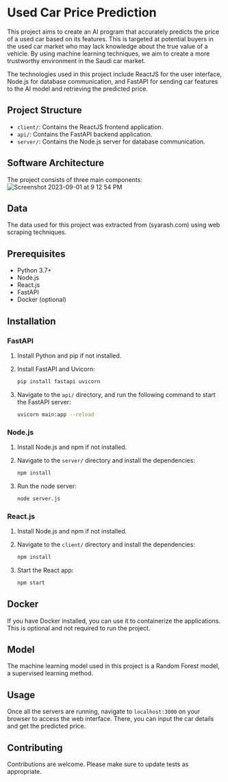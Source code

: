 # Used Car Price Prediction

This project aims to create an AI program that accurately predicts the price of a used car based on its features. This is targeted at potential buyers in the used car market who may lack knowledge about the true value of a vehicle. By using machine learning techniques, we aim to create a more trustworthy environment in the Saudi car market.

The technologies used in this project include ReactJS for the user interface, Node.js for database communication, and FastAPI for sending car features to the AI model and retrieving the predicted price.

## Project Structure

- `client/`: Contains the ReactJS frontend application.
- `api/`: Contains the FastAPI backend application.
- `server/`: Contains the Node.js server for database communication.

## Software Architecture
The project consists of three main components:
![Screenshot 2023-09-01 at 9 12 54 PM](https://github.com/Nawaf-Code/Used-Car-Price-Prediction/assets/98234284/7a8ce574-d17f-42f6-8f10-2f60235efc17)

## Data

The data used for this project was extracted from (syarash.com) using web scraping techniques.

## Prerequisites

- Python 3.7+
- Node.js
- React.js
- FastAPI
- Docker (optional)

## Installation

### FastAPI

1. Install Python and pip if not installed.
2. Install FastAPI and Uvicorn:

    ```bash
    pip install fastapi uvicorn
    ```

3. Navigate to the `api/` directory, and run the following command to start the FastAPI server:

    ```bash
    uvicorn main:app --reload
    ```

### Node.js

1. Install Node.js and npm if not installed.
2. Navigate to the `server/` directory and install the dependencies:

    ```bash
    npm install
    ```

3. Run the node server:

    ```bash
    node server.js
    ```

### React.js

1. Install Node.js and npm if not installed.
2. Navigate to the `client/` directory and install the dependencies:

    ```bash
    npm install
    ```

3. Start the React app:

    ```bash
    npm start
    ```

## Docker

If you have Docker installed, you can use it to containerize the applications. This is optional and not required to run the project.

## Model

The machine learning model used in this project is a Random Forest model, a supervised learning method.

## Usage

Once all the servers are running, navigate to `localhost:3000` on your browser to access the web interface. There, you can input the car details and get the predicted price.

## Contributing

Contributions are welcome. Please make sure to update tests as appropriate.
